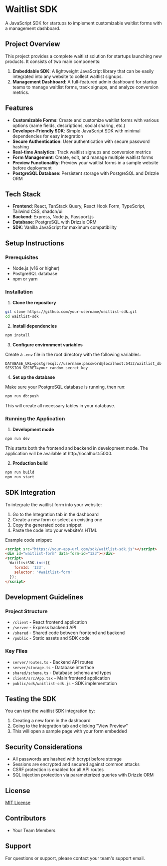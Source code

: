 # Waitlist SDK

A JavaScript SDK for startups to implement customizable waitlist forms with a management dashboard.

## Project Overview

This project provides a complete waitlist solution for startups launching new products. It consists of two main components:

1. **Embeddable SDK**: A lightweight JavaScript library that can be easily integrated into any website to collect waitlist signups.
2. **Management Dashboard**: A full-featured admin dashboard for startup teams to manage waitlist forms, track signups, and analyze conversion metrics.

## Features

- **Customizable Forms**: Create and customize waitlist forms with various options (name fields, descriptions, social sharing, etc.)
- **Developer-Friendly SDK**: Simple JavaScript SDK with minimal dependencies for easy integration
- **Secure Authentication**: User authentication with secure password hashing
- **Real-time Analytics**: Track waitlist signups and conversion metrics
- **Form Management**: Create, edit, and manage multiple waitlist forms
- **Preview Functionality**: Preview your waitlist forms in a sample website before deployment
- **PostgreSQL Database**: Persistent storage with PostgreSQL and Drizzle ORM

## Tech Stack

- **Frontend**: React, TanStack Query, React Hook Form, TypeScript, Tailwind CSS, shadcn/ui
- **Backend**: Express, Node.js, Passport.js
- **Database**: PostgreSQL with Drizzle ORM
- **SDK**: Vanilla JavaScript for maximum compatibility

## Setup Instructions

### Prerequisites

- Node.js (v16 or higher)
- PostgreSQL database
- npm or yarn

### Installation

1. **Clone the repository**

```bash
git clone https://github.com/your-username/waitlist-sdk.git
cd waitlist-sdk
```

2. **Install dependencies**

```bash
npm install
```

3. **Configure environment variables**

Create a `.env` file in the root directory with the following variables:

```
DATABASE_URL=postgresql://username:password@localhost:5432/waitlist_db
SESSION_SECRET=your_random_secret_key
```

4. **Set up the database**

Make sure your PostgreSQL database is running, then run:

```bash
npm run db:push
```

This will create all necessary tables in your database.

### Running the Application

1. **Development mode**

```bash
npm run dev
```

This starts both the frontend and backend in development mode. The application will be available at http://localhost:5000.

2. **Production build**

```bash
npm run build
npm run start
```

## SDK Integration

To integrate the waitlist form into your website:

1. Go to the Integration tab in the dashboard
2. Create a new form or select an existing one
3. Copy the generated code snippet
4. Paste the code into your website's HTML

Example code snippet:

```html
<script src="https://your-app-url.com/sdk/waitlist-sdk.js"></script>
<div id="waitlist-form" data-form-id="123"></div>
<script>
  WaitlistSDK.init({
    formId: '123',
    selector: '#waitlist-form'
  });
</script>
```

## Development Guidelines

### Project Structure

- `/client` - React frontend application
- `/server` - Express backend API
- `/shared` - Shared code between frontend and backend
- `/public` - Static assets and SDK code

### Key Files

- `server/routes.ts` - Backend API routes
- `server/storage.ts` - Database interface
- `shared/schema.ts` - Database schema and types
- `client/src/App.tsx` - Main frontend application
- `public/sdk/waitlist-sdk.js` - SDK implementation

## Testing the SDK

You can test the waitlist SDK integration by:

1. Creating a new form in the dashboard
2. Going to the Integration tab and clicking "View Preview"
3. This will open a sample page with your form embedded

## Security Considerations

- All passwords are hashed with bcrypt before storage
- Sessions are encrypted and secured against common attacks
- CSRF protection is enabled for all API routes
- SQL injection protection via parameterized queries with Drizzle ORM

## License

[MIT License](LICENSE)

## Contributors

- Your Team Members

## Support

For questions or support, please contact your team's support email.